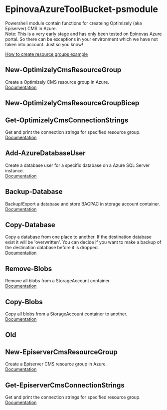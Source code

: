 # EpinovaAzureToolBucket-psmodule
Powershell module contain functions for createing Optimizely (aka Episerver) CMS in Azure.  
Note: This is a very early stage and has only been tested on Epinovas Azure portal. So there can be exceptions in your environment which we have not taken into account. Just so you know!  

[How to create resource groups example](Documentation/CreateResourceGroup/CreateResourceGroup.md)

## New-OptimizelyCmsResourceGroup
Create a Optimizely CMS resource group in Azure.  
[Documentation](Documentation/New-OptimizelyCmsResourceGroup/New-OptimizelyCmsResourceGroup.md)
  
## New-OptimizelyCmsResourceGroupBicep  
  
## Get-OptimizelyCmsConnectionStrings
Get and print the connection strings for specified resource group.  
[Documentation](Documentation/Get-OptimizelyCmsConnectionStrings/Get-OptimizelyCmsConnectionStrings.md)

## Add-AzureDatabaseUser
Create a database user for a specific database on a Azure SQL Server instance.  
[Documentation](Documentation/Add-AzureDatabaseUser/Add-AzureDatabaseUser.md)

## Backup-Database
Backup/Export a database and store BACPAC in storage account container.  
[Documentation](Documentation/Backup-Database/Backup-Database.md)

## Copy-Database
Copy a database from one place to another. If the destination database exist it will be 'overwritten'. You can decide if you want to make a backup of the destination database before it is dropped.  
[Documentation](Documentation/Copy-Database/Copy-Database.md)

## Remove-Blobs
Remove all blobs from a StorageAccount container.  
[Documentation](Documentation/Remove-Blobs/Remove-Blobs.md)

## Copy-Blobs
Copy all blobs from a StorageAccount container to another.  
[Documentation](Documentation/Copy-Blobs/Copy-Blobs.md)

## Old
## New-EpiserverCmsResourceGroup
Create a Episerver CMS resource group in Azure.  
[Documentation](Documentation/New-EpiserverCmsResourceGroup/New-EpiserverCmsResourceGroup.md)
  
## Get-EpiserverCmsConnectionStrings
Get and print the connection strings for specified resource group.  
[Documentation](Documentation/Get-EpiserverCmsConnectionStrings/Get-EpiserverCmsConnectionStrings.md)
